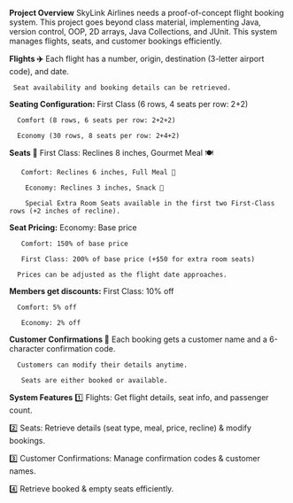 

**Project Overview**
SkyLink Airlines needs a proof-of-concept flight booking system. This project goes beyond class material, implementing Java, version control, OOP, 2D arrays, Java Collections, and JUnit. This system manages flights, seats, and customer bookings efficiently.

  **Flights ✈️**
    Each flight has a number, origin, destination (3-letter airport code), and date.
    
     Seat availability and booking details can be retrieved.
					
**Seating Configuration:**
      First Class (6 rows, 4 seats per row: 2+2)
      
      Comfort (8 rows, 6 seats per row: 2+2+2)
      
      Economy (30 rows, 8 seats per row: 2+4+2)
						
**Seats 💺**
       First Class: Reclines 8 inches, Gourmet Meal 🍽️
       
       Comfort: Reclines 6 inches, Full Meal 🥗
       
        Economy: Reclines 3 inches, Snack 🍪
	
        Special Extra Room Seats available in the first two First-Class rows (+2 inches of recline).
								
**Seat Pricing:**
      Economy: Base price
      
       Comfort: 150% of base price
       
       First Class: 200% of base price (+$50 for extra room seats)
       
      Prices can be adjusted as the flight date approaches.
      
   
							
**Members get discounts:**
     First Class: 10% off
     
      Comfort: 5% off
      
       Economy: 2% off
							
**Customer Confirmations 📝**
      Each booking gets a customer name and a 6-character confirmation code.
      
      Customers can modify their details anytime.
      
       Seats are either booked or available.
       
							
**System Features**
1️⃣ Flights: Get flight details, seat info, and passenger count.

2️⃣ Seats: Retrieve details (seat type, meal, price, recline) & modify bookings.

3️⃣ Customer Confirmations: Manage confirmation codes & customer names.

4️⃣ Retrieve booked & empty seats efficiently.
